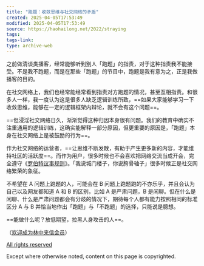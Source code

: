 ```yaml
---
title: "跑题：收敛思维与社交网络的矛盾"
created: 2025-04-05T17:53:49
modified: 2025-04-05T17:53:49
source: https://haohailong.net/2022/straying
tags:
tags-link:
type: archive-web
---
```

之前做清谈类播客，经常能够听到别人「跑题」的指责，对于这种指责我不能接受。不是我不跑题，而是在那些「跑题」的节目中，跑题是我有意为之，正是我做播客的目的。

在社交网络上，我们也经常能经常看到指责对方跑题的情况，甚至互相指责。和很多人一样，我一度认为这是很多人缺乏逻辑训练所致，==如果大家能够学习一下收敛思维，能够在一定的逻辑框架内辩论，就不会有这个问题==。

==但浸淫社交网络日久，渐渐觉得这种归因本身很有问题。我们的教育中确实不注重通用的逻辑训练，这确实能解释一部分原因，但更重要的原因是，「跑题」本身在社交网络上是被鼓励的行为==。

作为社交网络的运营者，==让思维不断发散，有助于产生更多新的内容，才能维持社区的活跃度==。而作为用户，很多时候也不会喜欢把网络交流当成开会，完全遵守《[罗伯特议事规则](https://zh.wikipedia.org/wiki/%E7%BD%97%E4%BC%AF%E7%89%B9%E8%AE%AE%E4%BA%8B%E8%A7%84%E5%88%99)》。「我说城门楼子，你说胯骨轴子」很多时候正是社交网络繁荣的象征。

不希望在 A 问题上跑题的人，可能会在 B 问题上跑题跑的不亦乐乎，并且会认为自己以及网友都知道 A 和 B 的区别，比如 A 是严肃问题，B 是闲聊。但在什么是闲聊、什么是严肃问题都会有分歧的情况下，期待每个人都有能力按照相同的标准区分 A 与 B 并恰当地作出「跑题」与「不跑题」的选择，只能说是臆想。

==能做什么呢？放低期望，拉黑人身攻击的人==。

（[欢迎成为林中来信会员](https://laixin.one/membership/)）

[All rights reserved](https://wikipedia.org/wiki/Copyright)

Except where otherwise noted, content on this page is copyrighted.